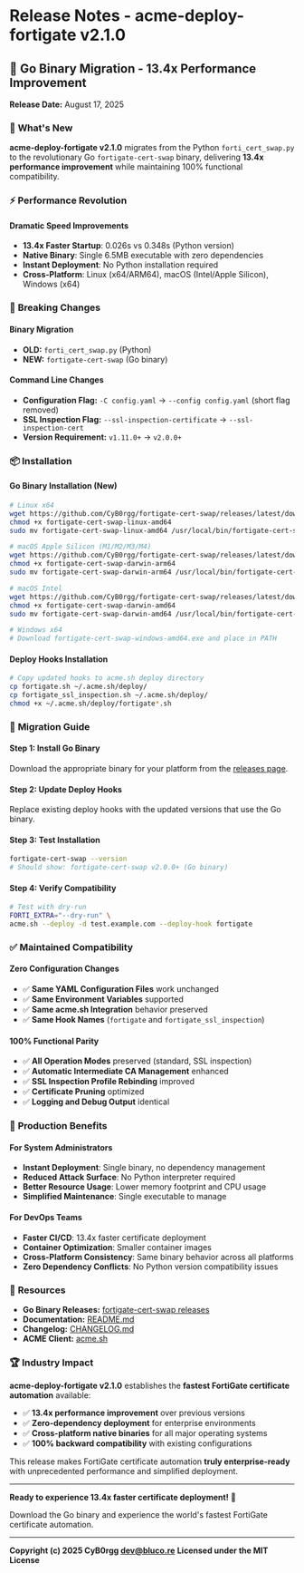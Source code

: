 # Release Notes - acme-deploy-fortigate v2.1.0

## 🚀 Go Binary Migration - 13.4x Performance Improvement

**Release Date:** August 17, 2025

### 🎯 **What's New**

**acme-deploy-fortigate v2.1.0** migrates from the Python `forti_cert_swap.py` to the revolutionary Go `fortigate-cert-swap` binary, delivering **13.4x performance improvement** while maintaining 100% functional compatibility.

### ⚡ **Performance Revolution**

#### **Dramatic Speed Improvements**
- **13.4x Faster Startup**: 0.026s vs 0.348s (Python version)
- **Native Binary**: Single 6.5MB executable with zero dependencies
- **Instant Deployment**: No Python installation required
- **Cross-Platform**: Linux (x64/ARM64), macOS (Intel/Apple Silicon), Windows (x64)

### 🔧 **Breaking Changes**

#### **Binary Migration**
- **OLD:** `forti_cert_swap.py` (Python)
- **NEW:** `fortigate-cert-swap` (Go binary)

#### **Command Line Changes**
- **Configuration Flag:** `-C config.yaml` → `--config config.yaml` (short flag removed)
- **SSL Inspection Flag:** `--ssl-inspection-certificate` → `--ssl-inspection-cert`
- **Version Requirement:** `v1.11.0+` → `v2.0.0+`

### 📦 **Installation**

#### **Go Binary Installation (New)**
```bash
# Linux x64
wget https://github.com/CyB0rgg/fortigate-cert-swap/releases/latest/download/fortigate-cert-swap-linux-amd64
chmod +x fortigate-cert-swap-linux-amd64
sudo mv fortigate-cert-swap-linux-amd64 /usr/local/bin/fortigate-cert-swap

# macOS Apple Silicon (M1/M2/M3/M4)
wget https://github.com/CyB0rgg/fortigate-cert-swap/releases/latest/download/fortigate-cert-swap-darwin-arm64
chmod +x fortigate-cert-swap-darwin-arm64
sudo mv fortigate-cert-swap-darwin-arm64 /usr/local/bin/fortigate-cert-swap

# macOS Intel
wget https://github.com/CyB0rgg/fortigate-cert-swap/releases/latest/download/fortigate-cert-swap-darwin-amd64
chmod +x fortigate-cert-swap-darwin-amd64
sudo mv fortigate-cert-swap-darwin-amd64 /usr/local/bin/fortigate-cert-swap

# Windows x64
# Download fortigate-cert-swap-windows-amd64.exe and place in PATH
```

#### **Deploy Hooks Installation**
```bash
# Copy updated hooks to acme.sh deploy directory
cp fortigate.sh ~/.acme.sh/deploy/
cp fortigate_ssl_inspection.sh ~/.acme.sh/deploy/
chmod +x ~/.acme.sh/deploy/fortigate*.sh
```

### 🔄 **Migration Guide**

#### **Step 1: Install Go Binary**
Download the appropriate binary for your platform from the [releases page](https://github.com/CyB0rgg/fortigate-cert-swap/releases/latest).

#### **Step 2: Update Deploy Hooks**
Replace existing deploy hooks with the updated versions that use the Go binary.

#### **Step 3: Test Installation**
```bash
fortigate-cert-swap --version
# Should show: fortigate-cert-swap v2.0.0+ (Go binary)
```

#### **Step 4: Verify Compatibility**
```bash
# Test with dry-run
FORTI_EXTRA="--dry-run" \
acme.sh --deploy -d test.example.com --deploy-hook fortigate
```

### ✅ **Maintained Compatibility**

#### **Zero Configuration Changes**
- ✅ **Same YAML Configuration Files** work unchanged
- ✅ **Same Environment Variables** supported
- ✅ **Same acme.sh Integration** behavior preserved
- ✅ **Same Hook Names** (`fortigate` and `fortigate_ssl_inspection`)

#### **100% Functional Parity**
- ✅ **All Operation Modes** preserved (standard, SSL inspection)
- ✅ **Automatic Intermediate CA Management** enhanced
- ✅ **SSL Inspection Profile Rebinding** improved
- ✅ **Certificate Pruning** optimized
- ✅ **Logging and Debug Output** identical

### 🎯 **Production Benefits**

#### **For System Administrators**
- **Instant Deployment**: Single binary, no dependency management
- **Reduced Attack Surface**: No Python interpreter required
- **Better Resource Usage**: Lower memory footprint and CPU usage
- **Simplified Maintenance**: Single executable to manage

#### **For DevOps Teams**
- **Faster CI/CD**: 13.4x faster certificate deployment
- **Container Optimization**: Smaller container images
- **Cross-Platform Consistency**: Same binary behavior across all platforms
- **Zero Dependency Conflicts**: No Python version compatibility issues

### 🔗 **Resources**

- **Go Binary Releases:** [fortigate-cert-swap releases](https://github.com/CyB0rgg/fortigate-cert-swap/releases/latest)
- **Documentation:** [README.md](README.md)
- **Changelog:** [CHANGELOG.md](CHANGELOG.md)
- **ACME Client:** [acme.sh](https://github.com/acmesh-official/acme.sh)

### 🏆 **Industry Impact**

**acme-deploy-fortigate v2.1.0** establishes the **fastest FortiGate certificate automation** available:

- ✅ **13.4x performance improvement** over previous versions
- ✅ **Zero-dependency deployment** for enterprise environments
- ✅ **Cross-platform native binaries** for all major operating systems
- ✅ **100% backward compatibility** with existing configurations

This release makes FortiGate certificate automation **truly enterprise-ready** with unprecedented performance and simplified deployment.

---

**Ready to experience 13.4x faster certificate deployment!** 🚀

Download the Go binary and experience the world's fastest FortiGate certificate automation.

---

**Copyright (c) 2025 CyB0rgg <dev@bluco.re>**
**Licensed under the MIT License**